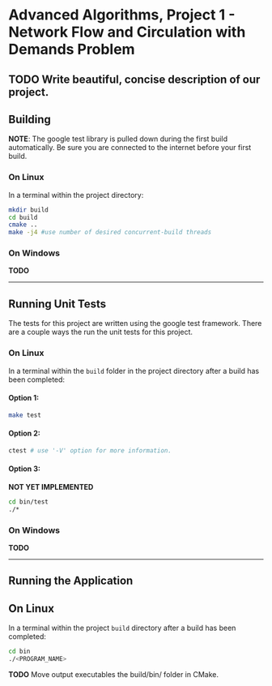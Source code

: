 # Advanced Algorithms, Project 1 - Network Flow and Circulation with Demands Problem #

**TODO** Write beautiful, concise description of our project.
---

## Building ##
**NOTE**: The google test library is pulled down during the first build automatically. Be sure you are connected to the internet before your first build.

### On Linux ###
In a terminal within the project directory:

```bash
mkdir build
cd build
cmake ..
make -j4 #use number of desired concurrent-build threads
```

### On Windows ###
**TODO**

---

## Running Unit Tests ##
The tests for this project are written using the google test framework.
There are a couple ways the run the unit tests for this project.

### On Linux ###
In a terminal within the `build` folder in the project directory after a build has been completed:

#### Option 1: ####
```bash
make test
```

#### Option 2: ####
```bash
ctest # use '-V' option for more information.
```

#### Option 3: ####
**NOT YET IMPLEMENTED**
```bash
cd bin/test
./*
```


### On Windows ###
**TODO**

---

## Running the Application ##

## On Linux ##
In a terminal within the project `build` directory after a build has been completed:

```bash
cd bin
./<PROGRAM_NAME>
```
**TODO** Move output executables the build/bin/ folder in CMake. 
